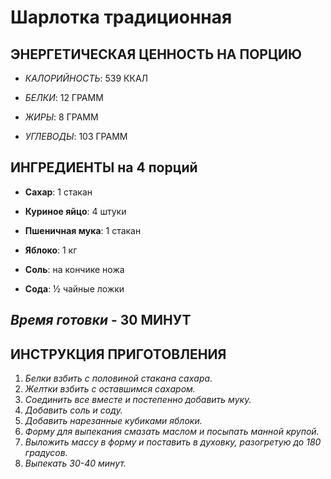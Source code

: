 # **Шарлотка традиционная**

## **ЭНЕРГЕТИЧЕСКАЯ ЦЕННОСТЬ НА ПОРЦИЮ**

* *КАЛОРИЙНОСТЬ*: 539 ККАЛ

* *БЕЛКИ*: 12 ГРАММ

* *ЖИРЫ*: 8 ГРАММ

* *УГЛЕВОДЫ*: 103 ГРАММ

## **ИНГРЕДИЕНТЫ на 4 порций**

* **Сахар**:
1 стакан

* **Куриное яйцо**:
4 штуки

* **Пшеничная мука**:
1 стакан

* **Яблоко**:
1 кг

* **Соль**:
на кончике ножа

* **Сода**:
½ чайные ложки


## __*Время готовки*__ - 30 МИНУТ



## **ИНСТРУКЦИЯ ПРИГОТОВЛЕНИЯ**

1. *Белки взбить с половиной стакана сахара.*
2. *Желтки взбить с оставшимся сахаром.*
3. *Соединить все вместе и постепенно добавить муку.*
4. *Добавить соль и соду.*
5. *Добавить нарезанные кубиками яблоки.*
6. *Форму для выпекания смазать маслом и посыпать манной крупой.*
7. *Выложить массу в форму и поставить в духовку, разогретую до 180 градусов.*
8. *Выпекать 30-40 минут.*
